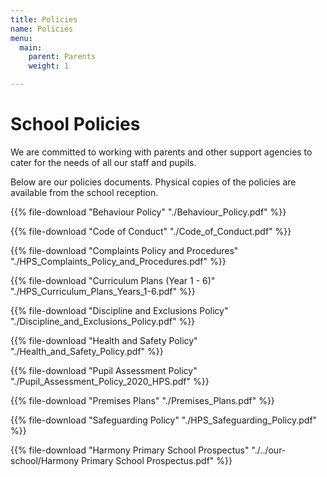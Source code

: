 ```yaml
---
title: Policies
name: Policies
menu:
  main:
    parent: Parents
    weight: 1

---
```

# School Policies

We are committed to working with parents and other support agencies to cater for the needs of all our staff and pupils.

Below are our policies documents. Physical copies of the policies are available from the school reception.

{{% file-download "Behaviour Policy" "./Behaviour_Policy.pdf" %}}

{{% file-download "Code of Conduct" "./Code_of_Conduct.pdf" %}}

{{% file-download "Complaints Policy and Procedures" "./HPS_Complaints_Policy_and_Procedures.pdf" %}}

{{% file-download "Curriculum Plans (Year 1 - 6)" "./HPS_Curriculum_Plans_Years_1-6.pdf" %}}

{{% file-download "Discipline and Exclusions Policy" "./Discipline_and_Exclusions_Policy.pdf" %}}

{{% file-download "Health and Safety Policy" "./Health_and_Safety_Policy.pdf" %}}

{{% file-download "Pupil Assessment Policy" "./Pupil_Assessment_Policy_2020_HPS.pdf" %}}

{{% file-download "Premises Plans" "./Premises_Plans.pdf" %}}

{{% file-download "Safeguarding Policy" "./HPS_Safeguarding_Policy.pdf" %}}

{{% file-download "Harmony Primary School Prospectus" "./../our-school/Harmony Primary School Prospectus.pdf" %}}